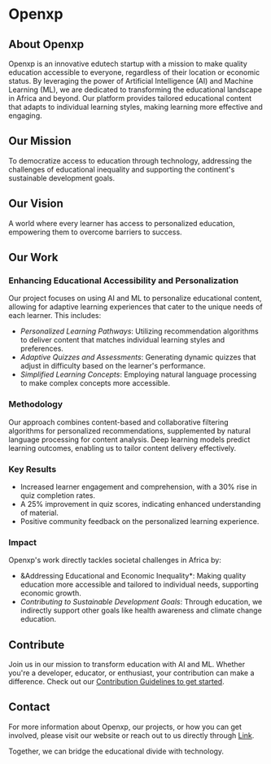 # Openxp
## About Openxp
Openxp is an innovative edutech startup with a mission to make quality education accessible to everyone, regardless of their location or economic status. By leveraging the power of Artificial Intelligence (AI) and Machine Learning (ML), we are dedicated to transforming the educational landscape in Africa and beyond. Our platform provides tailored educational content that adapts to individual learning styles, making learning more effective and engaging.

## Our Mission
To democratize access to education through technology, addressing the challenges of educational inequality and supporting the continent's sustainable development goals.

## Our Vision
A world where every learner has access to personalized education, empowering them to overcome barriers to success.

## Our Work
### Enhancing Educational Accessibility and Personalization
Our project focuses on using AI and ML to personalize educational content, allowing for adaptive learning experiences that cater to the unique needs of each learner. This includes:

* *Personalized Learning Pathways*: Utilizing recommendation algorithms to deliver content that matches individual learning styles and preferences.
* *Adaptive Quizzes and Assessments*: Generating dynamic quizzes that adjust in difficulty based on the learner's performance.
* *Simplified Learning Concepts*: Employing natural language processing to make complex concepts more accessible.

### Methodology
Our approach combines content-based and collaborative filtering algorithms for personalized recommendations, supplemented by natural language processing for content analysis. Deep learning models predict learning outcomes, enabling us to tailor content delivery effectively.

### Key Results
* Increased learner engagement and comprehension, with a 30% rise in quiz completion rates.
* A 25% improvement in quiz scores, indicating enhanced understanding of material.
* Positive community feedback on the personalized learning experience.

### Impact
Openxp's work directly tackles societal challenges in Africa by:

* &Addressing Educational and Economic Inequality*: Making quality education more accessible and tailored to individual needs, supporting economic growth.
* *Contributing to Sustainable Development Goals*: Through education, we indirectly support other goals like health awareness and climate change education.

## Contribute
Join us in our mission to transform education with AI and ML. Whether you're a developer, educator, or enthusiast, your contribution can make a difference. Check out our [Contribution Guidelines to get started]().

## Contact
For more information about Openxp, our projects, or how you can get involved, please visit our website or reach out to us directly through [Link](mqnifestkelvin@gmail.com).

Together, we can bridge the educational divide with technology.
